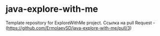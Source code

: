 # java-explore-with-me

Template repository for ExploreWithMe project.
Ссылка на pull Request - (https://github.com/ErmolaevSD/java-explore-with-me/pull/3)
